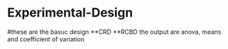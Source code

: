 # Experimental-Design
 #these are the basuc design 
  **CRD
  **RCBD
  the output are anova, means and coefficient of variation
  
